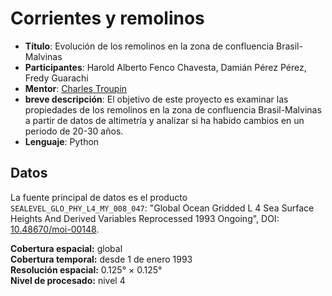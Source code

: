 # Corrientes y remolinos

- **Título**: Evolución de los remolinos en la zona de confluencia Brasil-Malvinas
- **Participantes**: Harold Alberto	Fenco Chavesta, Damián 	Pérez Pérez, Fredy Guarachi 
- **Mentor**: [Charles Troupin](https://github.com/ctroupin/)
- **breve descripción**: El objetivo de este proyecto es examinar las propiedades de los remolinos en la zona de confluencia Brasil-Malvinas a partir de datos de altimetría y analizar si ha habido cambios en un periodo de 20-30 años.
- **Lenguaje**: Python

## Datos

La fuente principal de datos es el producto `SEALEVEL_GLO_PHY_L4_MY_008_047`: "Global Ocean Gridded L 4 Sea Surface Heights And Derived Variables Reprocessed 1993 Ongoing", DOI: [10.48670/moi-00148](https://doi.org/10.48670/moi-00148).

**Cobertura espacial:** global        
**Cobertura temporal:** desde 1 de enero 1993      
**Resolución espacial:** 0.125° × 0.125°              
**Nivel de procesado:** nivel 4       
